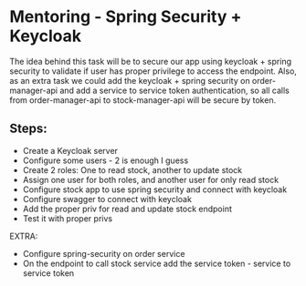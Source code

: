 # Mentoring - Spring Security + Keycloak

The idea behind this task will be to secure our app using keycloak + spring security to validate if user has proper privilege to access the endpoint. 
Also, as an extra task we could add the keycloak + spring security on order-manager-api and add a service to service token authentication, so all calls from
order-manager-api to stock-manager-api will be secure by token. 

## Steps:

- Create a Keycloak server
- Configure some users - 2 is enough I guess
- Create 2 roles: One to read stock, another to update stock
- Assign one user for both roles, and another user for only read stock
- Configure stock app to use spring security and connect with keycloak
- Configure swagger to connect with keycloak
- Add the proper priv for read and update stock endpoint
- Test it with proper privs

EXTRA:
- Configure spring-security on order service
- On the endpoint to call stock service add the service token - service to service token